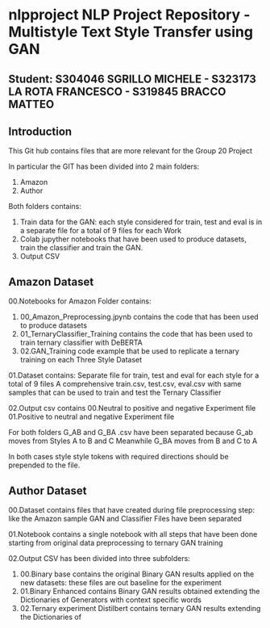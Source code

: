 # nlpproject NLP Project Repository - Multistyle Text Style Transfer using GAN
## Student: S304046 SGRILLO MICHELE - S323173 LA ROTA FRANCESCO - S319845 BRACCO MATTEO
## Introduction 

This Git hub contains files that are more relevant for the Group 20 Project

In particular the GIT has been divided into 2 main folders:
1. Amazon
2. Author

Both folders contains:
1. Train data for the GAN: each style considered for train, test and eval is in a separate file for a total of 9 files for each Work
2. Colab jupyther notebooks that have been used to produce datasets, train the classifier and train the GAN.
3. Output CSV

## Amazon Dataset 
00.Notebooks for Amazon Folder contains:
1. 00_Amazon_Preprocessing.jpynb contains the code that has been used to produce datasets
2. 01_TernaryClassifier_Training contains the code that has been used to train ternary classifier with DeBERTA
3. 02.GAN_Training code example that be used to replicate a ternary training on each Three Style Dataset

01.Dataset contains:
Separate file for train, test and eval for each style for a total of 9 files
A comprehensive train.csv, test.csv, eval.csv with same samples  that can be used to train and test the Ternary Classifier

02.Output csv contains 
00.Neutral to positive and negative Experiment file
01.Positive to neutral and negative Experiment file

For both folders G_AB and G_BA .csv have been separated because G_ab moves from Styles A to B and C 
Meanwhile G_BA moves from B and C to A

In both cases style style tokens with required directions should be prepended to the file. 

## Author Dataset 
00.Dataset contains files that have created during file preprocessing step: like the Amazon sample GAN and Classifier Files have been separated

01.Notebook contains a single notebook with all steps that have been done starting from original data preprocessing to ternary GAN training

02.Output CSV has been divided into three subfolders:
1. 00.Binary base contains the original Binary GAN results applied on the new datasets: these files are out baseline for the experiment
2. 01.Binary Enhanced contains Binary GAN results obtained extending the Dictionaries of Generators with context specific words
3. 02.Ternary experiment Distilbert contains ternary GAN results extending the Dictionaries of 


